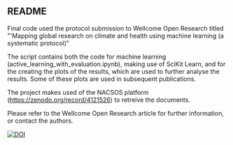 ## README
Final code used the protocol submission to Wellcome Open Research titled "'Mapping global research on climate and health using machine learning (a systematic protocol)"

The script contains both the code for machine learning (active_learning_with_evaluation.ipynb), making use of SciKit Learn, and for the creating the plots of the results, which are used to further analyse the results. Some of these plots are used in subsequent publications.

The project makes used of the NACSOS platform (https://zenodo.org/record/4121526) to retreive the documents. 

Please refer to the Wellcome Open Research article for further information, or contact the authors.



[![DOI](https://zenodo.org/badge/321371749.svg)](https://zenodo.org/badge/latestdoi/321371749)

